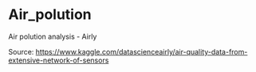 # Air_polution
Air polution analysis - Airly

Source: https://www.kaggle.com/datascienceairly/air-quality-data-from-extensive-network-of-sensors
